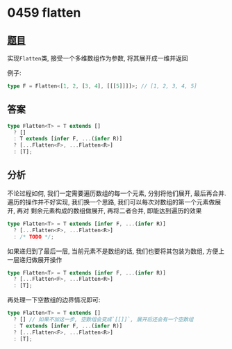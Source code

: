 # 0459 flatten

## [题目](https://github.com/type-challenges/type-challenges/blob/master/questions/459-medium-flatten/README.md)

实现`Flatten`类, 接受一个多维数组作为参数, 将其展开成一维并返回

例子:

```ts
type F = Flatten<[1, 2, [3, 4], [[[5]]]]>; // [1, 2, 3, 4, 5]
```

## 答案

```ts
type Flatten<T> = T extends []
  ? []
  : T extends [infer F, ...(infer R)]
  ? [...Flatten<F>, ...Flatten<R>]
  : [T];
```

## 分析

不论过程如何, 我们一定需要遍历数组的每一个元素, 分别将他们展开, 最后再合并.  
遍历的操作并不好实现, 我们换一个思路, 我们可以每次对数组的第一个元素做展开, 再对
剩余元素构成的数组做展开, 再将二者合并, 即能达到遍历的效果

```ts
type Flatten<T> = T extends [infer F, ...(infer R)]
  ? [...Flatten<F>, ...Flatten<R>]
  : /* TODO */;
```

如果递归到了最后一层, 当前元素不是数组的话, 我们也要将其包装为数组, 方便上一层递归做展开操作

```ts
type Flatten<T> = T extends [infer F, ...(infer R)]
  ? [...Flatten<F>, ...Flatten<R>]
  : [T];
```

再处理一下空数组的边界情况即可:

```ts
type Flatten<T> = T extends []
  ? [] // 如果不加这一步, 空数组会变成`[[]]`, 展开后还会有一个空数组
  : T extends [infer F, ...(infer R)]
  ? [...Flatten<F>, ...Flatten<R>]
  : [T];
```
